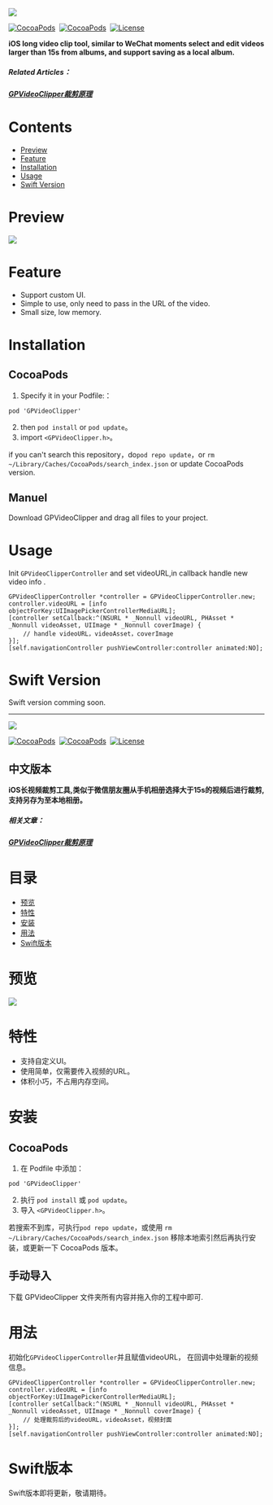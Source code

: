 ![](https://tva1.sinaimg.cn/large/007S8ZIlly1geqmdc0g5yj30r007gt96.jpg)

[![CocoaPods](https://img.shields.io/cocoapods/v/GPVideoClipper.svg)](https://cocoapods.org/pods/GPVideoClipper)&nbsp;
[![CocoaPods](https://img.shields.io/cocoapods/p/GPVideoClipper.svg)](https://github.com/Bestmer/GPVideoClipper)&nbsp;
[![License](https://img.shields.io/github/license/Bestmer/GPVideoClipper.svg)](https://github.com/Bestmer/GPVideoClipper)&nbsp;
 
**iOS long video clip tool, similar to WeChat moments select and edit videos larger than 15s from albums, and support saving as a local album.**

##### Related Articles：
##### [GPVideoClipper裁剪原理](https://www.jianshu.com/p/8c8dfd041f94)
# Contents

* [Preview](#Preview)
* [Feature](#Feature)
* [Installation](#Installation)
* [Usage](#Usage)
* [Swift Version](#SwiftVersion)

# <span id="Preview">Preview</span>
![](https://tva1.sinaimg.cn/large/007S8ZIlly1geqyw8w1n4g30a00hmb2b.gif)

# <span id="Feature">Feature</span>

- Support custom UI.
- Simple to use, only need to pass in the URL of the video.
- Small size, low memory.

# <span id="Installation">Installation</span>

## CocoaPods

1. Specify it in your Podfile:：
```
pod 'GPVideoClipper'
```
2. then `pod install` or `pod update`。
3. import `<GPVideoClipper.h>`。

if you can't search this repository，do`pod repo update`，or `rm ~/Library/Caches/CocoaPods/search_index.json` or update CocoaPods version.

## Manuel

Download GPVideoClipper and drag all files to your project. 

# <span id="Usage">Usage</span>

Init `GPVideoClipperController` and set videoURL,in callback handle new video info .

```
GPVideoClipperController *controller = GPVideoClipperController.new;
controller.videoURL = [info objectForKey:UIImagePickerControllerMediaURL];
[controller setCallback:^(NSURL * _Nonnull videoURL, PHAsset * _Nonnull videoAsset, UIImage * _Nonnull coverImage) {
    // handle videoURL，videoAsset，coverImage
}];
[self.navigationController pushViewController:controller animated:NO];
```
# <span id="SwiftVersion">Swift Version</span>
Swift version comming soon.

---

![](https://tva1.sinaimg.cn/large/007S8ZIlly1geqmdc0g5yj30r007gt96.jpg)

[![CocoaPods](https://img.shields.io/cocoapods/v/GPVideoClipper.svg)](https://cocoapods.org/pods/GPVideoClipper)&nbsp;
[![CocoaPods](https://img.shields.io/cocoapods/p/GPVideoClipper.svg)](https://github.com/Bestmer/GPVideoClipper)&nbsp;
[![License](https://img.shields.io/github/license/Bestmer/GPVideoClipper.svg)](https://github.com/Bestmer/GPVideoClipper)&nbsp;

## 中文版本

**iOS长视频裁剪工具,类似于微信朋友圈从手机相册选择大于15s的视频后进行裁剪,支持另存为至本地相册。**

##### 相关文章：
##### [GPVideoClipper裁剪原理](https://www.jianshu.com/p/8c8dfd041f94)
# 目录

* [预览](#预览)
* [特性](#特性)
* [安装](#安装)
* [用法](#用法)
* [Swift版本](#Swift版本)


# 预览

![](https://tva1.sinaimg.cn/large/007S8ZIlly1geqyw8w1n4g30a00hmb2b.gif)

# 特性

- 支持自定义UI。
- 使用简单，仅需要传入视频的URL。
- 体积小巧，不占用内存空间。


# 安装

## CocoaPods

1. 在 Podfile 中添加：
```
pod 'GPVideoClipper'
```
2. 执行 `pod install` 或 `pod update`。
3. 导入 `<GPVideoClipper.h>`。

若搜索不到库，可执行`pod repo update`，或使用 `rm ~/Library/Caches/CocoaPods/search_index.json` 移除本地索引然后再执行安装，或更新一下 CocoaPods 版本。

## 手动导入

下载 GPVideoClipper 文件夹所有内容并拖入你的工程中即可.


# 用法

初始化`GPVideoClipperController`并且赋值videoURL，
在回调中处理新的视频信息。

```
GPVideoClipperController *controller = GPVideoClipperController.new;
controller.videoURL = [info objectForKey:UIImagePickerControllerMediaURL];
[controller setCallback:^(NSURL * _Nonnull videoURL, PHAsset * _Nonnull videoAsset, UIImage * _Nonnull coverImage) {
    // 处理裁剪后的videoURL，videoAsset，视频封面
}];
[self.navigationController pushViewController:controller animated:NO];
```
# Swift版本

Swift版本即将更新，敬请期待。
